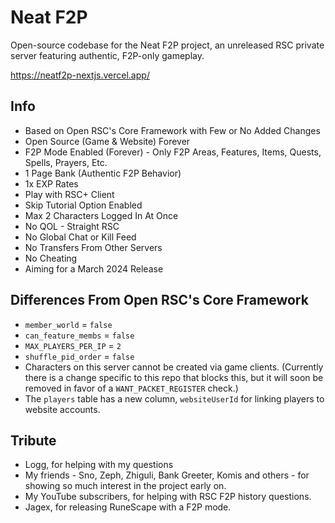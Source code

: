 # Neat F2P

Open-source codebase for the Neat F2P project, an unreleased RSC private server featuring authentic, F2P-only gameplay.

https://neatf2p-nextjs.vercel.app/

## Info

-   Based on Open RSC's Core Framework with Few or No Added Changes
-   Open Source (Game & Website) Forever
-   F2P Mode Enabled (Forever) - Only F2P Areas, Features, Items, Quests, Spells, Prayers, Etc.
-   1 Page Bank (Authentic F2P Behavior)
-   1x EXP Rates
-   Play with RSC+ Client
-   Skip Tutorial Option Enabled
-   Max 2 Characters Logged In At Once
-   No QOL - Straight RSC
-   No Global Chat or Kill Feed
-   No Transfers From Other Servers
-   No Cheating
-   Aiming for a March 2024 Release

## Differences From Open RSC's Core Framework

-   `member_world` = `false`
-   `can_feature_membs` = `false`
-   `MAX_PLAYERS_PER_IP` = `2`
-   `shuffle_pid_order` = `false`
-   Characters on this server cannot be created via game clients. (Currently there is a change specific to this repo that blocks this, but it will soon be removed in favor of a `WANT_PACKET_REGISTER` check.)
-   The `players` table has a new column, `websiteUserId` for linking players to website accounts.

## Tribute

-   Logg, for helping with my questions
-   My friends - Sno, Zeph, Zhiguli, Bank Greeter, Komis and others - for showing so much interest in the project early on.
-   My YouTube subscribers, for helping with RSC F2P history questions.
-   Jagex, for releasing RuneScape with a F2P mode.
